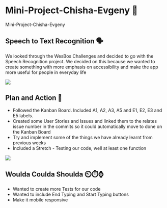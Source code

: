 # Mini-Project-Chisha-Evgeny 📘
Mini-Project-Chisha-Evgeny


## Speech to Text Recognition 🗣️
We looked through the WesBos Challenges and decided to go with the Speech Recognition project. We decided on this because we wanted to create something with more emphasis on accessibility and make the app more useful for people in everyday life

![](https://media2.giphy.com/media/3o6Zt6tIum2ZwBzlWE/200.gif)


## Plan and Action 📝
 - Followed the Kanban Board. Included A1, A2, A3, A5 and E1, E2, E3 and E5 labels.
 - Created some User Stories and Issues and linked them to the relates issue number in the commits so it could automatically move to done on the Kanban Board
 - Try and implement some of the things we have already learnt from previous weeks
 - Included a Stretch - Testing our code, well at least one function

![](https://media.tenor.com/images/5283f530ead707d7f747262d632be43a/tenor.gif)


## Woulda Coulda Shoulda ⏲️⏱️⌚
 - Wanted to create more Tests for our code
 - Wanted to include End Typing and Start Typing buttons 
 - Make it mobile responsive

